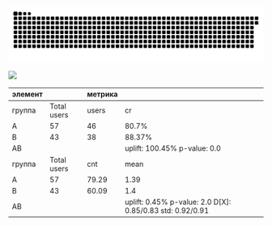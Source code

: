 <picture>
  <source media="(prefers-color-scheme: dark)" srcset="github-user-contribution.svg" />
  <source media="(prefers-color-scheme: light)" srcset="github-user-contribution.svg" />
  <img alt="github-snake" src="github-user-contribution.svg" />
</picture>

![](https://github-profile-summary-cards.vercel.app/api/cards/profile-details?username=Dezmound1&theme=solarized_dark)

| элемент | | метрика | |
|------|-----------|-----|---------------------------------------------------------|
|группа|Total users|users|                            cr                           |
|   A  |     57    |  46 |                          80.7%                          |
|   B  |     43    |  38 |                          88.37%                         |
|  AB  |           |     |               uplift: 100.45% p-value: 0.0              |
|группа|Total users| cnt |                           mean                          |
|   A  |     57    |79.29|                           1.39                          |
|   B  |     43    |60.09|                           1.4                           |
|  AB  |           |     |uplift: 0.45% p-value: 2.0 D[X]: 0.85/0.83 std: 0.92/0.91|
